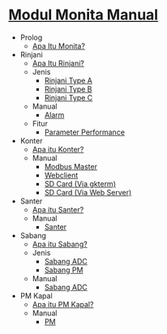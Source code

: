 # [Modul Monita Manual](README.md)

- Prolog
  - [Apa Itu Monita?](monita.md)
- Rinjani
  - [Apa Itu Rinjani?](rinjani.md)
  - Jenis
    - [Rinjani Type A](r_type_a)
    - [Rinjani Type B](r_type_b)
    - [Rinjani Type C](r_type_c)
  - Manual
    - [Alarm](Alarm.md)
  - Fitur
    - [Parameter Performance](pp.md)
- Konter
  - [Apa itu Konter?](konter.md)
  - Manual
    - [Modbus Master](mobmaskonter.md)
    - [Webclient](Webclient.md)
    - [SD Card (Via gkterm)](sdcard.md)
    - [SD Card (Via Web Server)](sdcard2.md)
- Santer
  - [Apa itu Santer?](santer.md)
  - Manual
    - [Santer](/)
- Sabang
  - [Apa itu Sabang?](sabang.md)
  - Jenis
    - [Sabang ADC](sbng_adc.md)
    - [Sabang PM](sbng_pm.md)
  - Manual
    - [Sabang ADC](/)
- PM Kapal
  - [Apa itu PM Kapal?](pmkapal.md)
  - Manual
    - [PM](/)

